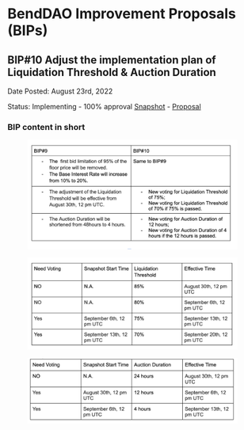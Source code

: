# BendDAO Improvement Proposals (BIPs)

## BIP#10 Adjust the implementation plan of Liquidation Threshold & Auction Duration

Date Posted: August 23rd, 2022

Status: Implementing - 100% approval [Snapshot](https://snapshot.org/#/benddao.eth/proposal/0x1b53f3eee871d76e0e3ed5800ec731de466961bcf35c1644174e41a9d1045a9d) - [Proposal](https://governance.benddao.xyz/t/bip-10-adjust-the-implementation-plan-of-liquidation-threshold-auction-duration/137)

### BIP content in short



<figure><img src="../.gitbook/assets/image (3).png" alt=""><figcaption></figcaption></figure>

<figure><img src="../.gitbook/assets/image (45).png" alt=""><figcaption></figcaption></figure>

<figure><img src="../.gitbook/assets/image (42).png" alt=""><figcaption></figcaption></figure>
